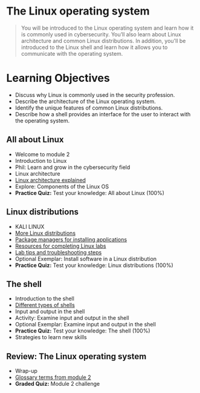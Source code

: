 # The Linux operating system
> You will be introduced to the Linux operating system and learn how it is commonly used in cybersecurity. You’ll also learn about Linux architecture and common Linux distributions. In addition, you'll be introduced to the Linux shell and learn how it allows you to communicate with the operating system.
# Learning Objectives
- Discuss why Linux is commonly used in the security profession.
- Describe the architecture of the Linux operating system.
- Identify the unique features of common Linux distributions.
- Describe how a shell provides an interface for the user to interact with the operating system.
## All about Linux
- Welcome to module 2
- Introduction to Linux
- Phil: Learn and grow in the cybersecurity field
- Linux architecture
- [Linux architecture explained](https://github.com/KailaniBailey/Google-Cybersecurity-Professional-Certificate/tree/main/Course%204%3A%20Tools%20of%20the%20Trade%3A%20Linux%20and%20SQL/Week%202%3A%20The%20Linux%20operating%20system/Linux%20architecture%20explained)
- Explore: Components of the Linux OS
- **Practice Quiz:** Test your knowledge: All about Linux (100%)
## Linux distributions
- KALI LINUX
- [More Linux distributions](https://github.com/KailaniBailey/Google-Cybersecurity-Professional-Certificate/tree/main/Course%204:%20Tools%20of%20the%20Trade:%20Linux%20and%20SQL/Week%202:%20The%20Linux%20operating%20system/More%20Linux%20distributions)
- [Package managers for installing applications](https://github.com/KailaniBailey/Google-Cybersecurity-Professional-Certificate/tree/main/Course%204:%20Tools%20of%20the%20Trade:%20Linux%20and%20SQL/Week%202:%20The%20Linux%20operating%20system/Package%20managers%20for%20installing%20applications)
- [Resources for completing Linux labs](https://github.com/KailaniBailey/Google-Cybersecurity-Professional-Certificate/tree/main/Course%204:%20Tools%20of%20the%20Trade:%20Linux%20and%20SQL/Week%202:%20The%20Linux%20operating%20system/Resources%20for%20completing%20Linux%20labs)
- [Lab tips and troubleshooting steps](https://github.com/KailaniBailey/Google-Cybersecurity-Professional-Certificate/tree/main/Course%204:%20Tools%20of%20the%20Trade:%20Linux%20and%20SQL/Week%202:%20The%20Linux%20operating%20system/Lab%20tips%20and%20troubleshooting%20steps)
- Optional Exemplar: Install software in a Linux distribution
- **Practice Quiz:** Test your knowledge: Linux distributions (100%)
## The shell
- Introduction to the shell
- [Different types of shells](https://github.com/KailaniBailey/Google-Cybersecurity-Professional-Certificate/tree/main/Course%204:%20Tools%20of%20the%20Trade:%20Linux%20and%20SQL/Week%202:%20The%20Linux%20operating%20system/Different%20types%20of%20shells)
- Input and output in the shell
- Activity: Examine input and output in the shell
- Optional Exemplar: Examine input and output in the shell
- **Practice Quiz:** Test your knowledge: The shell (100%)
- Strategies to learn new skills
## Review: The Linux operating system
- Wrap-up
- [Glossary terms from module 2](https://github.com/KailaniBailey/Google-Cybersecurity-Professional-Certificate/tree/main/Course%204:%20Tools%20of%20the%20Trade:%20Linux%20and%20SQL/Week%202:%20The%20Linux%20operating%20system/Glossary%20terms%20from%20module%202)
- **Graded Quiz:** Module 2 challenge

